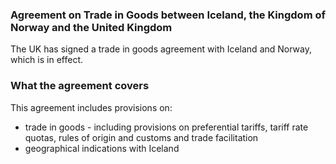 ### Agreement on Trade in Goods between Iceland, the Kingdom of Norway and the United Kingdom

The UK has signed a trade in goods agreement with Iceland and Norway, which is in effect.

### What the agreement covers

This agreement includes provisions on:

- trade in goods - including provisions on preferential tariffs, tariff rate quotas, rules of origin and customs and trade facilitation
- geographical indications with Iceland